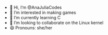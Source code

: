- 👋 Hi, I’m @AnaJuliaCodes
- 👀 I’m interested in making games
- 🌱 I’m currently learning C
- 💞️ I’m looking to collaborate on the Linux kernel
- 😄 Pronouns: she/her
